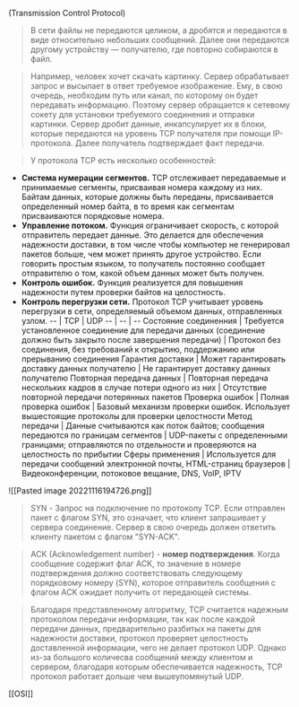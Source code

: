 (Transmission Control Protocol)

> В сети файлы не передаются целиком, а дробятся и передаются в виде относительно небольших сообщений. Далее они передаются другому устройству — получателю, где повторно собираются в файл.

> Например, человек хочет скачать картинку. Сервер обрабатывает запрос и высылает в ответ требуемое изображение. Ему, в свою очередь, необходим путь или канал, по которому он будет передавать информацию. Поэтому сервер обращается к сетевому сокету для установки требуемого соединения и отправки картинки. Сервер дробит данные, инкапсулирует их в блоки, которые передаются на уровень TCP получателя при помощи IP-протокола. Далее получатель подтверждает факт передачи.

> У протокола TCP есть несколько особенностей:

-   **Система нумерации сегментов.** TCP отслеживает передаваемые и принимаемые сегменты, присваивая номера каждому из них. Байтам данных, которые должны быть переданы, присваивается определенный номер байта, в то время как сегментам присваиваются порядковые номера.
-   **Управление потоком.** Функция ограничивает скорость, с которой отправитель передает данные. Это делается для обеспечения надежности доставки, в том числе чтобы компьютер не генерировал пакетов больше, чем может принять другое устройство. Если говорить простым языком, то получатель постоянно сообщает отправителю о том, какой объем данных может быть получен.
-   **Контроль ошибок.** Функция реализуется для повышения надежности путем проверки байтов на целостность.
-   **Контроль перегрузки сети.** Протокол TCP учитывает уровень перегрузки в сети, определяемый объемом данных, отправленных узлом.
-- | TCP | UDP
-- | -- | --
Состояние соединенния | Требуется установленное соединение для передачи данных (соединение должно быть закрыто после завершения передачи) | Протокол без соединения, без требований к открытию, поддержанию или прерыванию соединения
Гарантия доставки | Может гарантировать доставку данных получателю | Не гарантирует доставку данных получателю
Повторная передача данных | Повторная передача нескольких кадров в случае потери одного из них | Отсутствие повторной передачи потерянных пакетов
Проверка ошибок | Полная проверка ошибок | Базовый механизм проверки ошибок. Использует вышестоящие протоколы для проверки целостности
Метод передачи | Данные считываются как поток байтов; сообщения передаются по границам сегментов | UDP-пакеты с определенными границами; отправляются по отдельности и проверяются на целостность по прибытии
Сферы применения | Используется для передачи сообщений электронной почты, HTML-страниц браузеров | Видеоконференции, потоковое вещание, DNS, VoIP, IPTV


![[Pasted image 20221116194726.png]]

> SYN - Запрос на подключение по протоколу TCP. Если отправлен пакет с флагом SYN, это означает, что клиент запрашивает у сервера соединение. Сервер в свою очередь должен ответить клиенту пакетом с флагом "SYN-ACK".

> ACK (Acknowledgement number) - **номер подтверждения**. Когда сообщение содержит флаг ACK, то значение в номере подтверждения должно соответствовать следующему порядковому номеру (SYN), которое отправитель сообщения с флагом ACK ожидает получить от передающей системы.
> 

> Благодаря представленному алгоритму, TCP считается надежным протоколом передачи информации, так как после каждой передачи данных, предварительно разбитых на пакеты для надежности доставки, протокол проверяет целостность доставленной информации, чего не делает протокол UDP. Однако из-за большого количесва сообщений между клиентом и сервером, благодаря которым обеспечивается надежность, TCP протокол работает дольше чем вышеупомянутый UDP.

[[OSI]]
